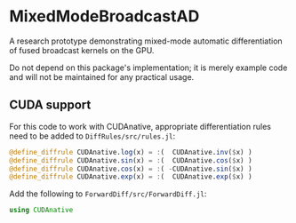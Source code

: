 # MixedModeBroadcastAD

A research prototype demonstrating mixed-mode automatic differentiation of fused broadcast
kernels on the GPU.

Do not depend on this package's implementation; it is merely example code and will not be
maintained for any practical usage.


## CUDA support

For this code to work with CUDAnative, appropriate differentiation rules need to
be added to `DiffRules/src/rules.jl`:

```julia
@define_diffrule CUDAnative.log(x) = :(  CUDAnative.inv($x) )
@define_diffrule CUDAnative.sin(x) = :(  CUDAnative.cos($x) )
@define_diffrule CUDAnative.cos(x) = :( -CUDAnative.sin($x) )
@define_diffrule CUDAnative.exp(x) = :(  CUDAnative.exp($x) )
```

Add the following to `ForwardDiff/src/ForwardDiff.jl`:

```julia
using CUDAnative
```
